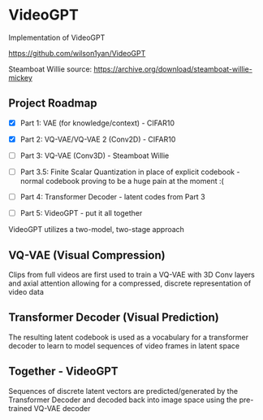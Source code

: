 # VideoGPT
Implementation of VideoGPT

https://github.com/wilson1yan/VideoGPT

Steamboat Willie source: https://archive.org/download/steamboat-willie-mickey

## Project Roadmap

- [X] Part 1: VAE (for knowledge/context) - CIFAR10

- [X] Part 2: VQ-VAE/VQ-VAE 2 (Conv2D) - CIFAR10

- [ ] Part 3: VQ-VAE (Conv3D) - Steamboat Willie

- [ ] Part 3.5: Finite Scalar Quantization in place of explicit codebook - normal codebook proving to be a huge pain at the moment :(

- [ ] Part 4: Transformer Decoder - latent codes from Part 3

- [ ] Part 5: VideoGPT - put it all together


VideoGPT utilizes a two-model, two-stage approach

## VQ-VAE (Visual Compression)
Clips from full videos are first used to train a VQ-VAE with 3D Conv layers and axial attention
allowing for a compressed, discrete representation of video data

## Transformer Decoder (Visual Prediction)
The resulting latent codebook is used as a vocabulary for a transformer decoder to learn to model sequences of
video frames in latent space

## Together - VideoGPT
Sequences of discrete latent vectors are predicted/generated by the Transformer Decoder and decoded back into
image space using the pre-trained VQ-VAE decoder
